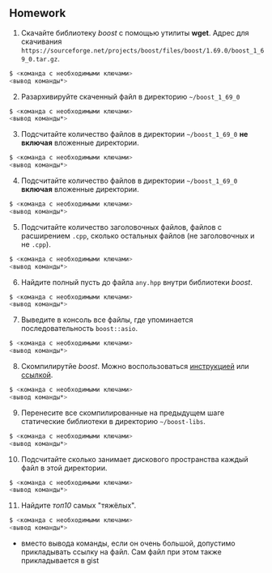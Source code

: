 <!--- Шаблон к оформлению домашней работы -->

## Homework

1. Скачайте библиотеку *boost* с помощью утилиты **wget**. Адрес для скачивания `https://sourceforge.net/projects/boost/files/boost/1.69.0/boost_1_69_0.tar.gz`.
```sh
$ <команда с необходимыми ключами>
<вывод команды*>
```
2. Разархивируйте скаченный файл в директорию `~/boost_1_69_0`
```sh
$ <команда с необходимыми ключами>
<вывод команды*>
```
3. Подсчитайте количество файлов в директории `~/boost_1_69_0` **не включая** вложенные директории.
```sh
$ <команда с необходимыми ключами>
<вывод команды*>
```
4. Подсчитайте количество файлов в директории `~/boost_1_69_0` **включая** вложенные директории.
```sh
$ <команда с необходимыми ключами>
<вывод команды*>
```
5. Подсчитайте количество заголовочных файлов, файлов с расширением `.cpp`, сколько остальных файлов (не заголовочных и не `.cpp`).
```sh
$ <команда с необходимыми ключами>
<вывод команды*>
```
6. Найдите полный пусть до файла `any.hpp` внутри библиотеки *boost*.
```sh
$ <команда с необходимыми ключами>
<вывод команды*>
```
7. Выведите в консоль все файлы, где упоминается последовательность `boost::asio`.
```sh
$ <команда с необходимыми ключами>
<вывод команды*>
```
8. Скомпилирутйе *boost*. Можно воспользоваться [инструкцией](https://www.boost.org/doc/libs/1_61_0/more/getting_started/unix-variants.html#or-build-custom-binaries) или [ссылкой](https://codeyarns.com/2017/01/24/how-to-build-boost-on-linux/).
```sh
$ <команда с необходимыми ключами>
<вывод команды*>
```
9. Перенесите все скомпилированные на предыдущем шаге статические библиотеки в директорию `~/boost-libs`.
```sh
$ <команда с необходимыми ключами>
<вывод команды*>
```
10. Подсчитайте сколько занимает дискового пространства каждый файл в этой директории.
```sh
$ <команда с необходимыми ключами>
<вывод команды*>
```
11. Найдите *топ10* самых "тяжёлых".
```sh
$ <команда с необходимыми ключами>
<вывод команды*>
```

* вместо вывода команды, если он очень большой, допустимо прикладывать ссылку на файл. Сам файл при этом также прикладывается в gist
